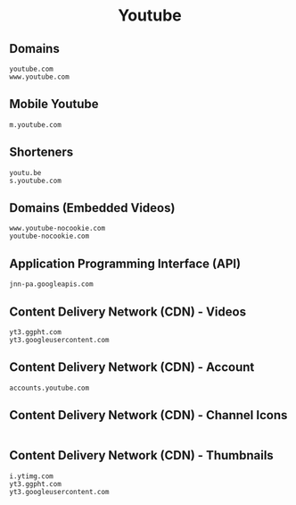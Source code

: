 <h1 align="center">Youtube</h1>

## Domains

```
youtube.com	
www.youtube.com	
```

## Mobile Youtube

```
m.youtube.com
```

## Shorteners

```
youtu.be
s.youtube.com	
```
## Domains (Embedded Videos)

```
www.youtube-nocookie.com
youtube-nocookie.com
```

## Application Programming Interface (API)

```
jnn-pa.googleapis.com
```

## Content Delivery Network (CDN) - Videos

```
yt3.ggpht.com	
yt3.googleusercontent.com
```

## Content Delivery Network (CDN) - Account

```
accounts.youtube.com
```

## Content Delivery Network (CDN) - Channel Icons

```

```

 ## Content Delivery Network (CDN) - Thumbnails

```
i.ytimg.com	
yt3.ggpht.com
yt3.googleusercontent.com
```

